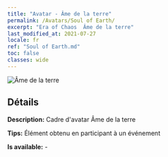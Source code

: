 ```yaml
---
title: "Avatar - Âme de la terre"
permalink: /Avatars/Soul of Earth/
excerpt: "Era of Chaos  Âme de la terre"
last_modified_at: 2021-07-27
locale: fr
ref: "Soul of Earth.md"
toc: false
classes: wide
---
```

 ![Âme de la terre](/images/a/avatarFrame_53.png)

## Détails

 **Description:** Cadre d'avatar Âme de la terre 

 **Tips:** Élément obtenu en participant à un événement 

 **Is available:**  - 

